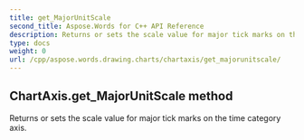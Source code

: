 ```yaml
---
title: get_MajorUnitScale
second_title: Aspose.Words for C++ API Reference
description: Returns or sets the scale value for major tick marks on the time category axis. 
type: docs
weight: 0
url: /cpp/aspose.words.drawing.charts/chartaxis/get_majorunitscale/
---
```

## ChartAxis.get_MajorUnitScale method


Returns or sets the scale value for major tick marks on the time category axis. 

